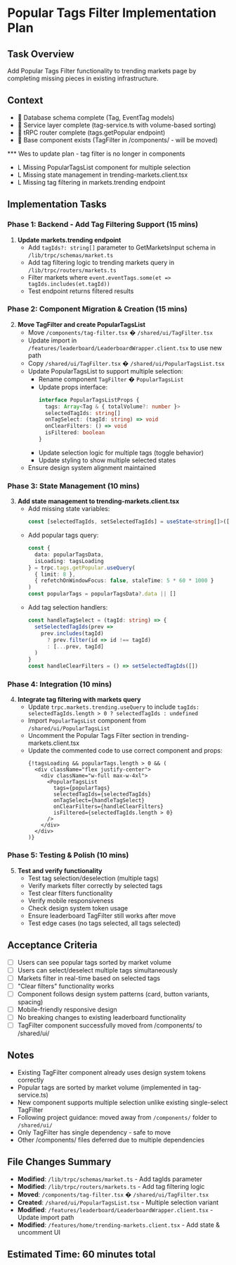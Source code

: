 # Popular Tags Filter Implementation Plan

## Task Overview
Add Popular Tags Filter functionality to trending markets page by completing missing pieces in existing infrastructure.

## Context
-  Database schema complete (Tag, EventTag models)
-  Service layer complete (tag-service.ts with volume-based sorting)
-  tRPC router complete (tags.getPopular endpoint)
-  Base component exists (TagFilter in /components/ - will be moved)

*** Wes to update plan - tag filter is no longer in components



- L Missing PopularTagsList component for multiple selection
- L Missing state management in trending-markets.client.tsx
- L Missing tag filtering in markets.trending endpoint

## Implementation Tasks

### Phase 1: Backend - Add Tag Filtering Support (15 mins)
1. **Update markets.trending endpoint**
   - Add `tagIds?: string[]` parameter to GetMarketsInput schema in `/lib/trpc/schemas/market.ts`
   - Add tag filtering logic to trending markets query in `/lib/trpc/routers/markets.ts`
   - Filter markets where `event.eventTags.some(et => tagIds.includes(et.tagId))`
   - Test endpoint returns filtered results

### Phase 2: Component Migration & Creation (15 mins)
2. **Move TagFilter and create PopularTagsList**
   - Move `/components/tag-filter.tsx` � `/shared/ui/TagFilter.tsx`
   - Update import in `/features/leaderboard/LeaderboardWrapper.client.tsx` to use new path
   - Copy `/shared/ui/TagFilter.tsx` � `/shared/ui/PopularTagsList.tsx`
   - Update PopularTagsList to support multiple selection:
     - Rename component `TagFilter` � `PopularTagsList`
     - Update props interface:
       ```typescript
       interface PopularTagsListProps {
         tags: Array<Tag & { totalVolume?: number }>
         selectedTagIds: string[]
         onTagSelect: (tagId: string) => void
         onClearFilters: () => void
         isFiltered: boolean
       }
       ```
     - Update selection logic for multiple tags (toggle behavior)
     - Update styling to show multiple selected states
   - Ensure design system alignment maintained

### Phase 3: State Management (10 mins)
3. **Add state management to trending-markets.client.tsx**
   - Add missing state variables:
     ```typescript
     const [selectedTagIds, setSelectedTagIds] = useState<string[]>([])
     ```
   - Add popular tags query:
     ```typescript
     const { 
       data: popularTagsData, 
       isLoading: tagsLoading 
     } = trpc.tags.getPopular.useQuery(
       { limit: 8 }, 
       { refetchOnWindowFocus: false, staleTime: 5 * 60 * 1000 }
     )
     const popularTags = popularTagsData?.data || []
     ```
   - Add tag selection handlers:
     ```typescript
     const handleTagSelect = (tagId: string) => {
       setSelectedTagIds(prev => 
         prev.includes(tagId) 
           ? prev.filter(id => id !== tagId)
           : [...prev, tagId]
       )
     }
     const handleClearFilters = () => setSelectedTagIds([])
     ```

### Phase 4: Integration (10 mins)
4. **Integrate tag filtering with markets query**
   - Update `trpc.markets.trending.useQuery` to include `tagIds: selectedTagIds.length > 0 ? selectedTagIds : undefined`
   - Import `PopularTagsList` component from `/shared/ui/PopularTagsList`
   - Uncomment the Popular Tags Filter section in trending-markets.client.tsx
   - Update the commented code to use correct component and props:
     ```tsx
     {!tagsLoading && popularTags.length > 0 && (
       <div className="flex justify-center">
         <div className="w-full max-w-4xl">
           <PopularTagsList 
             tags={popularTags} 
             selectedTagIds={selectedTagIds}
             onTagSelect={handleTagSelect}
             onClearFilters={handleClearFilters}
             isFiltered={selectedTagIds.length > 0}
           />
         </div>
       </div>
     )}
     ```

### Phase 5: Testing & Polish (10 mins)
5. **Test and verify functionality**
   - Test tag selection/deselection (multiple tags)
   - Verify markets filter correctly by selected tags
   - Test clear filters functionality
   - Verify mobile responsiveness
   - Check design system token usage
   - Ensure leaderboard TagFilter still works after move
   - Test edge cases (no tags selected, all tags selected)

## Acceptance Criteria
- [ ] Users can see popular tags sorted by market volume
- [ ] Users can select/deselect multiple tags simultaneously  
- [ ] Markets filter in real-time based on selected tags
- [ ] "Clear filters" functionality works
- [ ] Component follows design system patterns (card, button variants, spacing)
- [ ] Mobile-friendly responsive design
- [ ] No breaking changes to existing leaderboard functionality
- [ ] TagFilter component successfully moved from /components/ to /shared/ui/

## Notes
- Existing TagFilter component already uses design system tokens correctly
- Popular tags are sorted by market volume (implemented in tag-service.ts)
- New component supports multiple selection unlike existing single-select TagFilter
- Following project guidance: moved away from `/components/` folder to `/shared/ui/`
- Only TagFilter has single dependency - safe to move
- Other /components/ files deferred due to multiple dependencies

## File Changes Summary
- **Modified**: `/lib/trpc/schemas/market.ts` - Add tagIds parameter
- **Modified**: `/lib/trpc/routers/markets.ts` - Add tag filtering logic
- **Moved**: `/components/tag-filter.tsx` � `/shared/ui/TagFilter.tsx`
- **Created**: `/shared/ui/PopularTagsList.tsx` - Multiple selection variant
- **Modified**: `/features/leaderboard/LeaderboardWrapper.client.tsx` - Update import path
- **Modified**: `/features/home/trending-markets.client.tsx` - Add state & uncomment UI

## Estimated Time: 60 minutes total